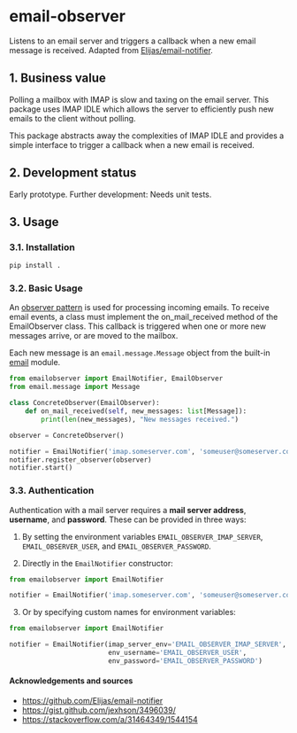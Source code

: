 # email-observer
Listens to an email server and triggers a callback when a new email message is received.  Adapted from [Elijas/email-notifier](https://github.com/Elijas/email-notifier).

## 1. Business value
Polling a mailbox with IMAP is slow and taxing on the email server.  This package uses IMAP IDLE which allows the server to efficiently push new emails to the client without polling.

This package abstracts away the complexities of IMAP IDLE and provides a simple interface to trigger a callback when a new email is received.

## 2. Development status 
Early prototype. Further development: Needs unit tests.

## 3. Usage

### 3.1. Installation
```bash
pip install .
```

### 3.2. Basic Usage

An [observer pattern](https://en.wikipedia.org/wiki/Observer_pattern) is used for processing incoming emails.  To receive email events, a class must implement the on_mail_received method of the EmailObserver class.  This callback is triggered when one or more new messages arrive, or are moved to the mailbox.

Each new message is an `email.message.Message` object from the built-in [email](https://docs.python.org/3/library/email.html) module.

```python
from emailobserver import EmailNotifier, EmailObserver
from email.message import Message

class ConcreteObserver(EmailObserver):
    def on_mail_received(self, new_messages: list[Message]):
        print(len(new_messages), "New messages received.")

observer = ConcreteObserver()

notifier = EmailNotifier('imap.someserver.com', 'someuser@someserver.com', 'password')
notifier.register_observer(observer)
notifier.start()
```

### 3.3. Authentication

Authentication with a mail server requires a **mail server address**, **username**, and **password**.  These can be provided in three ways:

1. By setting the environment variables `EMAIL_OBSERVER_IMAP_SERVER`, `EMAIL_OBSERVER_USER`, and `EMAIL_OBSERVER_PASSWORD`.

2. Directly in the `EmailNotifier` constructor:

```python
from emailobserver import EmailNotifier

notifier = EmailNotifier('imap.someserver.com', 'someuser@someserver.com', 'password')
```

3. Or by specifying custom names for environment variables:

```python
from emailobserver import EmailNotifier

notifier = EmailNotifier(imap_server_env='EMAIL_OBSERVER_IMAP_SERVER',
                         env_username='EMAIL_OBSERVER_USER',
                         env_password='EMAIL_OBSERVER_PASSWORD')
```


#### Acknowledgements and sources
- https://github.com/Elijas/email-notifier
- https://gist.github.com/jexhson/3496039/
- https://stackoverflow.com/a/31464349/1544154
